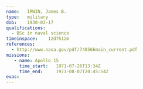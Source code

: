 ```yaml
---
name:	IRWIN, James B.
type:	military
dob:	1930-03-17
qualifications:
  - BSc in naval science
timeinspace:	12d7h12m
references:
  - http://www.nasa.gov/pdf/740566main_current.pdf
missions:
   - name: Apollo 15
     time_start:   1971-07-26T13:34Z
     time_end:     1971-08-07T20:45:54Z
evas:
---
```

